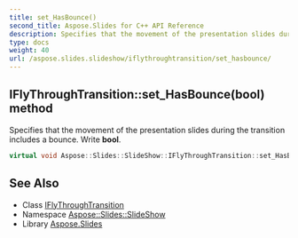 ```yaml
---
title: set_HasBounce()
second_title: Aspose.Slides for C++ API Reference
description: Specifies that the movement of the presentation slides during the transition includes a bounce. Write bool.
type: docs
weight: 40
url: /aspose.slides.slideshow/iflythroughtransition/set_hasbounce/
---
```

## IFlyThroughTransition::set_HasBounce(bool) method


Specifies that the movement of the presentation slides during the transition includes a bounce. Write **bool**.

```cpp
virtual void Aspose::Slides::SlideShow::IFlyThroughTransition::set_HasBounce(bool value)=0
```

## See Also

* Class [IFlyThroughTransition](../)
* Namespace [Aspose::Slides::SlideShow](../../)
* Library [Aspose.Slides](../../../)